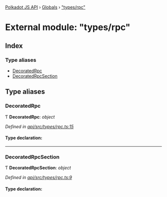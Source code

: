 [Polkadot JS API](../README.md) › [Globals](../globals.md) › ["types/rpc"](_types_rpc_.md)

# External module: "types/rpc"

## Index

### Type aliases

* [DecoratedRpc](_types_rpc_.md#decoratedrpc)
* [DecoratedRpcSection](_types_rpc_.md#decoratedrpcsection)

## Type aliases

###  DecoratedRpc

Ƭ **DecoratedRpc**: *object*

*Defined in [api/src/types/rpc.ts:15](https://github.com/polkadot-js/api/blob/427f821430/packages/api/src/types/rpc.ts#L15)*

#### Type declaration:

___

###  DecoratedRpcSection

Ƭ **DecoratedRpcSection**: *object*

*Defined in [api/src/types/rpc.ts:9](https://github.com/polkadot-js/api/blob/427f821430/packages/api/src/types/rpc.ts#L9)*

#### Type declaration:

